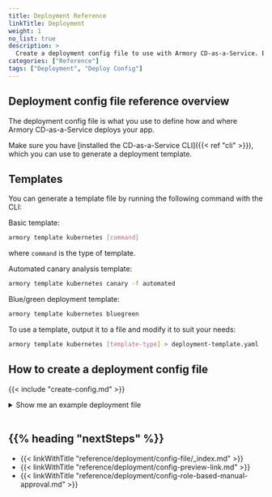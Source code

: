 ```yaml
---
title: Deployment Reference
linkTitle: Deployment
weight: 1
no_list: true
description: >
  Create a deployment config file to use with Armory CD-as-a-Service. Browse the deployment config file reference. Learn how to configure preview links and role-based manual approvals.
categories: ["Reference"]
tags: ["Deployment", "Deploy Config"]
---
```


## Deployment config file reference overview

The deployment config file is what you use to define how and where Armory CD-as-a-Service deploys your app.

Make sure you have [installed the CD-as-a-Service CLI]({{< ref "cli" >}}), which you can use to generate a deployment template.

## Templates

You can generate a template file by running the following command with the CLI:

Basic template:

```bash
armory template kubernetes [command]
```
where `command` is the type of template.
</br>

Automated canary analysis template:

```bash
armory template kubernetes canary -f automated
```

Blue/green deployment template:

```bash
armory template kubernetes bluegreen
```

To use a template, output it to a file and modify it to suit your needs:

```bash
armory template kubernetes [template-type] > deployment-template.yaml
```


## How to create a deployment config file

{{< include "create-config.md" >}}


<details><summary>Show me an example deployment file</summary>
This file is in the <a href="https://github.com/armory/docs-cdaas-sample" target="_blank">armory/docs-cdaas-sample repo</a>.

{{< github repo="armory/docs-cdaas-sample" file="/deploy.yml" lang="yaml" options="" >}}
</details><br>

## {{% heading "nextSteps" %}}

* {{< linkWithTitle "reference/deployment/config-file/_index.md" >}}
* {{< linkWithTitle "reference/deployment/config-preview-link.md" >}}
* {{< linkWithTitle "reference/deployment/config-role-based-manual-approval.md" >}}